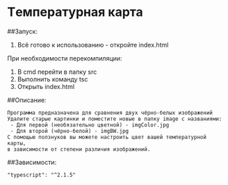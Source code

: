 # Тeмпературная карта

##Запуск:

1. Всё готово к использованию - откройте index.html

При необходимости перекомпиляции:
1. В cmd перейти в папку src
2. Выполнить команду tsc
3. Открыть index.html

##Описание:

    Программа предназначена для сравнения двух чёрно-белых изображений
    Удалите старые картинки и поместите новые в папку image с названиями:
     - Для первой (необязательно цветной) - imgColor.jpg
     - Для второй (чёрно-белой) - imgBW.jpg
    С помощью ползнуков вы можете настроить цвет вашей температурной карты,
    в зависимости от степени различия изображений.
    
##Зависимости:

    "typescript": "^2.1.5"
